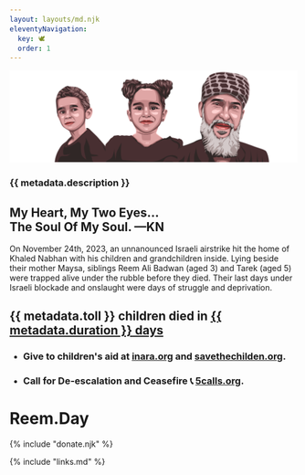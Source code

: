 ```yaml
---
layout: layouts/md.njk
eleventyNavigation:
  key: 🕊
  order: 1
---
```

![Tarek, Khaled and Reem](/img/cover.png)
### {{ metadata.description }}
## My Heart, My Two Eyes…<br/>The Soul Of My Soul. —KN

On November 24th, 2023, an unnanounced Israeli airstrike hit the home of Khaled Nabhan with his children and grandchildren inside. Lying beside their mother Maysa, siblings Reem Ali Badwan (aged 3) and Tarek (aged 5) were trapped alive under the rubble before they died. Their last days under Israeli blockade and onslaught were days of struggle and deprivation.


<div class="row">
<div class="col">

## {{ metadata.toll }} children died in [{{ metadata.duration }} days](https://www.instagram.com/euromedhr/)
</div>
<div class="col">

- ### Give to children's aid at [inara.org](https://www.instagram.com/inaraorg/) and [savethechilden.org](https://www.instagram.com/savethechildren).
- ### Call for De-escalation and Ceasefire 📞 [5calls.org](https://5calls.org/issue/israel-palestine-gaza-war-hamas-ceasefire/).

</div>
</div>

# Reem.Day
{% include "donate.njk" %}
<div class="hide-pr">

{% include "links.md" %}

</div>
